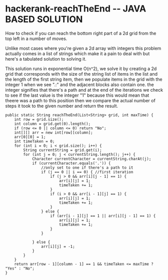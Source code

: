 # hackerank-reachTheEnd -- JAVA BASED SOLUTION
How to check if you can reach the bottom right part of a 2d grid from the  top left in a number of moves.


Unlike most cases where you're given a 2d array with integers this problem actually comes in a list of strings which make it a pain to deal with but here's a tabulated solution to solving it.

This solution runs in exponential time O(n^2), we solve  it by creating a 2d grid that corresponds with the size of the string list of items in the list and the length of the first string item, then we populate items in the grid with the integer 1 when we see ".:" and the adjacent blocks also contain one.
the integer signifies that there's a path and at the end of the iterations we check to see if the last value is the integer "1" because this would mean that theere was a path to this position then we compare the actual number of steps it took to the given number and return the result. 


    public static String reachTheEnd(List<String> grid, int maxTime) {
        int row = grid.size();
        int column = grid.get(0).length();
        if (row <= 0 || column <= 0) return "No";
        int[][] arr = new int[row][column];
        arr[0][0] = 1;
        int timeTaken = 0;
        for (int i = 0; i < grid.size(); i++) {
            String currentString = grid.get(i);
            for (int j = 0; j < currentString.length(); j++) {
                Character currentCharacter = currentString.charAt(j);
                if (currentCharacter.equals('.')) {
                    //only set to one if there's a path to it
                    if (j == 0 || i == 0) { //first iteration
                        if (j > 0 && arr[i][j - 1] == 1) {
                            arr[i][j] = 1;
                            timeTaken += 1;
                        }
                        if (i > 0 && arr[i - 1][j] == 1) {
                            arr[i][j] = 1;
                            timeTaken += 1;
                        }
                    } else {
                        if (arr[i - 1][j] == 1 || arr[i][j - 1] == 1) {
                            arr[i][j] = 1;
                            timeTaken += 1;
                        }
                    }

                } else {
                    arr[i][j] = -1;
                }
            }
        }
        return arr[row - 1][column - 1] == 1 && timeTaken <= maxTime ? "Yes" : "No";
    }
